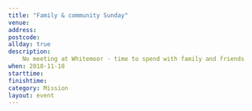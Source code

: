 ```yaml
---
title: "Family & community Sunday"
venue: 
address: 
postcode: 
allday: true
description: 
    No meeting at Whitemoor - time to spend with family and friends
when: 2018-11-18
starttime: 
finishtime: 
category: Mission
layout: event
---
```

